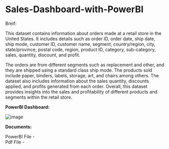 # Sales-Dashboard-with-PowerBI

Breif:

This dataset contains information about orders made at a retail store in the United States. It includes details such as order ID, order date, ship date, ship mode, customer ID, customer name, segment, country/region, city, state/province, postal code, region, product ID, category, sub-category, sales, quantity, discount, and profit.

The orders are from different segments such as replacement and other, and they are shipped using a standard class ship mode. The products sold include paper, binders, labels, storage, art, and chairs among others. The dataset also includes information about the sales quantity, discounts applied, and profits generated from each order. Overall, this dataset provides insights into the sales and profitability of different products and segments within the retail store.

**PowerBI Dashboard:**

![image](https://github.com/Gowthamp1643/Sales-Dashboard-with-PowerBI-/assets/160050983/73a47075-f96f-49f5-8967-f3d036f2573a)


**Documents:**

PowerBI File -  
Pdf File     -   

